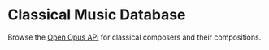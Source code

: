 # Classical Music Database
Browse the [Open Opus API](https://openopus.org/) for classical composers and their compositions.
